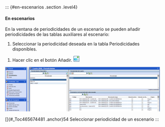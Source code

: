 ::: {#en-escenarios .section .level4}
#### En escenarios

En la ventana de periodicidades de un escenario se pueden añadir
periodicidades de las tablas auxiliares al escenario:

1.  Seleccionar la periodicidad deseada en la tabla Periodicidades
    disponibles.

<!-- -->

1.  Hacer clic en el botón Añadir. ![](../media/file85.png)

![](../media/file86.png)

[]{#_Toc465674481 .anchor}54 Seleccionar periodicidad de un escenario
:::
